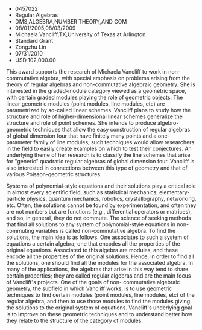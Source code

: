 
* 0457022
* Regular Algebras
* DMS,ALGEBRA,NUMBER THEORY,AND COM
* 08/01/2005,08/03/2009
* Michaela Vancliff,TX,University of Texas at Arlington
* Standard Grant
* Zongzhu Lin
* 07/31/2010
* USD 102,000.00

This award supports the research of Michaela Vancliff to work in non-commutative
algebra, with special emphasis on problems arising from the theory of regular
algebras and non-commutative algebraic geometry. She is interested in the
graded-module category viewed as a geometric space, with certain graded modules
playing the role of geometric objects. The linear geometric modules (point
modules, line modules, etc) are parametrized by so-called linear schemes.
Vancliff plans to study how the structure and role of higher-dimensional linear
schemes generalize the structure and role of point schemes. She intends to
produce algebro-geometric techniques that allow the easy construction of regular
algebras of global dimension four that have finitely many points and a one-
parameter family of line modules; such techniques would allow researchers in the
field to easily create examples on which to test their conjectures. An
underlying theme of her research is to classify the line schemes that arise for
"generic" quadratic regular algebras of global dimension four. Vancliff is also
interested in connections between this type of geometry and that of various
Poisson-geometric structures.

Systems of polynomial-style equations and their solutions play a critical role
in almost every scientific field, such as statistical mechanics, elementary-
particle physics, quantum mechanics, robotics, crystallography, networking, etc.
Often, the solutions cannot be found by experimentation, and often they are not
numbers but are functions (e.g., differential operators or matrices), and so, in
general, they do not commute. The science of seeking methods that find all
solutions to any system of polynomial-style equations in non-commuting variables
is called non-commutative algebra. To find the solutions, the main idea is as
follows. One associates to such a system of equations a certain algebra; one
that encodes all the properties of the original equations. Associated to this
algebra are modules, and these encode all the properties of the original
solutions. Hence, in order to find all the solutions, one should find all the
modules for the associated algebra. In many of the applications, the algebras
that arise in this way tend to share certain properties; they are called regular
algebras and are the main focus of Vancliff's projects. One of the goals of non-
commutative algebraic geometry, the subfield in which Vancliff works, is to use
geometric techniques to find certain modules (point modules, line modules, etc)
of the regular algebra, and then to use those modules to find the modules giving
the solutions to the original system of equations. Vancliff's underlying goal is
to improve on these geometric techniques and to understand better how they
relate to the structure of the category of modules.


